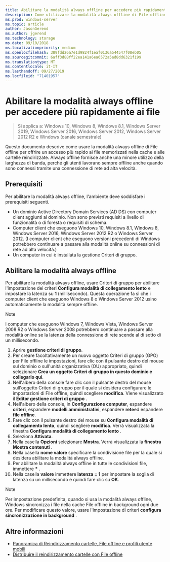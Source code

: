 ```yaml
---
title: Abilitare la modalità always offline per accedere più rapidamente ai file
description: Come utilizzare la modalità always offline di File offline per offrire un accesso più rapido ai file memorizzati nella cache e alle cartelle reindirizzate.
ms.prod: windows-server
ms.topic: article
author: JasonGerend
ms.author: jgerend
ms.technology: storage
ms.date: 09/10/2018
ms.localizationpriority: medium
ms.openlocfilehash: 389fdd26a7e1d9824f1eaf0136a544547f08eb05
ms.sourcegitcommit: 6aff3d88ff22ea141a6ea6572a5ad8dd6321f199
ms.translationtype: MT
ms.contentlocale: it-IT
ms.lasthandoff: 09/27/2019
ms.locfileid: "71401957"
---
```

# <a name="enable-always-offline-mode-for-faster-access-to-files"></a>Abilitare la modalità always offline per accedere più rapidamente ai file

>Si applica a: Windows 10, Windows 8, Windows 8.1, Windows Server 2019, Windows Server 2016, Windows Server 2012, Windows Server 2012 R2 e Windows (canale semestrale)

Questo documento descrive come usare la modalità always offline di File offline per offrire un accesso più rapido ai file memorizzati nella cache e alle cartelle reindirizzate. Always offline fornisce anche una minore utilizzo della larghezza di banda, perché gli utenti lavorano sempre offline anche quando sono connessi tramite una connessione di rete ad alta velocità.

## <a name="prerequisites"></a>Prerequisiti

Per abilitare la modalità always offline, l'ambiente deve soddisfare i prerequisiti seguenti.

- Un dominio Active Directory Domain Services (AD DS) con computer client aggiunti al dominio. Non sono previsti requisiti a livello di funzionalità o di foresta o requisiti di schema.
- Computer client che eseguono Windows 10, Windows 8.1, Windows 8, Windows Server 2016, Windows Server 2012 R2 o Windows Server 2012. (I computer client che eseguono versioni precedenti di Windows potrebbero continuare a passare alla modalità online su connessioni di rete ad alta velocità.)
- Un computer in cui è installata la gestione Criteri di gruppo.

## <a name="enable-always-offline-mode"></a>Abilitare la modalità always offline

Per abilitare la modalità always offline, usare Criteri di gruppo per abilitare l'impostazione dei criteri **Configura modalità di collegamento lento** e impostare la latenza su **1** (millisecondo). Questa operazione fa sì che i computer client che eseguono Windows 8 o Windows Server 2012 usino automaticamente la modalità sempre offline.

>[!NOTE]
>I computer che eseguono Windows 7, Windows Vista, Windows Server 2008 R2 o Windows Server 2008 potrebbero continuare a passare alla modalità online se la latenza della connessione di rete scende al di sotto di un millisecondo.

1. Aprire **gestione criteri di gruppo**.
2. Per creare facoltativamente un nuovo oggetto Criteri di gruppo (GPO) per File offline le impostazioni, fare clic con il pulsante destro del mouse sul dominio o sull'unità organizzativa (OU) appropriato, quindi selezionare **Crea un oggetto Criteri di gruppo in questo dominio e collegarlo qui**.
3. Nell'albero della console fare clic con il pulsante destro del mouse sull'oggetto Criteri di gruppo per il quale si desidera configurare le impostazioni di File offline, quindi scegliere **modifica**. Viene visualizzato il **Editor gestione criteri di gruppo** .
4. Nell'albero della console, in **Configurazione computer**, espandere **criteri**, espandere **modelli amministrativi**, espandere **rete**ed espandere **file offline**.
5. Fare clic con il pulsante destro del mouse su **Configura modalità di collegamento lento**, quindi scegliere **modifica**. Verrà visualizzata la finestra **Configura modalità di collegamento lento** .
6. Seleziona **Attivata**.
7. Nella casella **Opzioni** selezionare **Mostra**. Verrà visualizzata la **finestra Mostra contenuti** .
8. Nella casella **nome valore** specificare la condivisione file per la quale si desidera abilitare la modalità always offline.
9. Per abilitare la modalità always offline in tutte le condivisioni file, immettere **\*** .
10. Nella casella **valore** immettere **latenza = 1** per impostare la soglia di latenza su un millisecondo e quindi fare clic su **OK**.

>[!NOTE]
>Per impostazione predefinita, quando si usa la modalità always offline, Windows sincronizza i file nella cache File offline in background ogni due ore. Per modificare questo valore, usare l'impostazione di criteri **configura sincronizzazione in background** .

## <a name="more-information"></a>Altre informazioni

* [Panoramica di Reindirizzamento cartelle, File offline e profili utente mobili](folder-redirection-rup-overview.md)
* [Distribuire il reindirizzamento cartelle con File offline](deploy-folder-redirection.md)